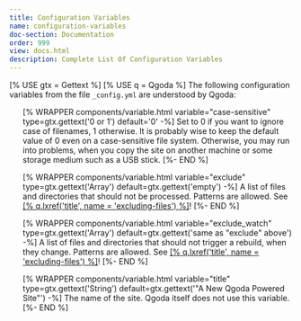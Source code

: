 ```yaml
---
title: Configuration Variables
name: configuration-variables
doc-section: Documentation
order: 999
view: docs.html
description: Complete List Of Configuration Variables
---
```

[% USE gtx = Gettext %]
[% USE q = Qgoda %]
The following configuration variables from the file `_config.yml` are understood by Qgoda:

<ul>
[% WRAPPER components/variable.html
   variable="case-sensitive" type=gtx.gettext('0 or 1') 
   default='0' -%]
Set to 0 if you want to ignore case of filenames, 1 otherwise.  It is probably wise to keep the default value of 0 even on a case-sensitive file system.  Otherwise, you may run into problems, when you copy the site on another machine or some storage medium such as a USB stick.
[%- END %]

[% WRAPPER components/variable.html
   variable="exclude" type=gtx.gettext('Array') 
   default=gtx.gettext('empty') -%]
A list of files and directories that should not be processed.  Patterns are allowed.  See <a href="[% q.llink(name = 'excluding-files') %]">[% q.lxref('title', name = 'excluding-files') %]</a>!
[%- END %]

[% WRAPPER components/variable.html
   variable="exclude_watch" type=gtx.gettext('Array') 
   default=gtx.gettext('same as "exclude" above') -%]
A list of files and directories that should not trigger a rebuild, when they change.  Patterns are allowed.  See <a href="[% q.llink(name = 'excluding-files') %]">[% q.lxref('title', name = 'excluding-files') %]</a>!
[%- END %]

[% WRAPPER components/variable.html
   variable="title" type=gtx.gettext('String') 
   default=gtx.gettext('"A New Qgoda Powered Site"') -%]
The name of the site.  Qgoda itself does not use this variable.
[%- END %]

</ul>
